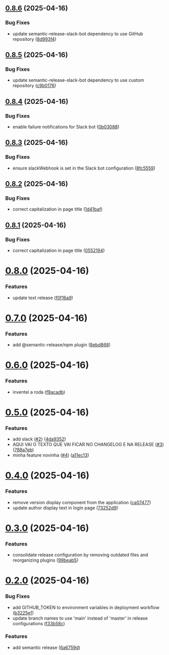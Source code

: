## [0.8.6](https://github.com/soumarcelino/mimir-ai/compare/v0.8.5...v0.8.6) (2025-04-16)


### Bug Fixes

* update semantic-release-slack-bot dependency to use GitHub repository ([8d993f4](https://github.com/soumarcelino/mimir-ai/commit/8d993f49915a47221886cfb95fe31872560f9cd7))

## [0.8.5](https://github.com/soumarcelino/mimir-ai/compare/v0.8.4...v0.8.5) (2025-04-16)


### Bug Fixes

* update semantic-release-slack-bot dependency to use custom repository ([c9b0176](https://github.com/soumarcelino/mimir-ai/commit/c9b0176de6a7492824c18d0afcb24faaea60f462))

## [0.8.4](https://github.com/soumarcelino/mimir-ai/compare/v0.8.3...v0.8.4) (2025-04-16)


### Bug Fixes

* enable failure notifications for Slack bot ([0b03088](https://github.com/soumarcelino/mimir-ai/commit/0b030886879d67d22101165dbb002aa58632fbfe))

## [0.8.3](https://github.com/soumarcelino/mimir-ai/compare/v0.8.2...v0.8.3) (2025-04-16)


### Bug Fixes

* ensure slackWebhook is set in the Slack bot configuration ([8fc5559](https://github.com/soumarcelino/mimir-ai/commit/8fc5559fa8a4ec4f7cc5432dc29623ab0c473baa))

## [0.8.2](https://github.com/soumarcelino/mimir-ai/compare/v0.8.1...v0.8.2) (2025-04-16)


### Bug Fixes

* correct capitalization in page title ([1d41baf](https://github.com/soumarcelino/mimir-ai/commit/1d41bafb94cd4d42c80251d85b9615da847b3d7b))

## [0.8.1](https://github.com/soumarcelino/mimir-ai/compare/v0.8.0...v0.8.1) (2025-04-16)


### Bug Fixes

* correct capitalization in page title ([0552194](https://github.com/soumarcelino/mimir-ai/commit/055219430f2c9057088417806c7eabf864abb90e))

# [0.8.0](https://github.com/soumarcelino/mimir-ai/compare/v0.7.0...v0.8.0) (2025-04-16)


### Features

* update text release ([f0f16a9](https://github.com/soumarcelino/mimir-ai/commit/f0f16a9be5a0828966cb370c9bb73d80c7fb87d5))

# [0.7.0](https://github.com/soumarcelino/mimir-ai/compare/v0.6.0...v0.7.0) (2025-04-16)


### Features

* add @semantic-release/npm plugin ([8ebd868](https://github.com/soumarcelino/mimir-ai/commit/8ebd86844c8008fea90359efc3b584adc815ce1c))

# [0.6.0](https://github.com/soumarcelino/mimir-ai/compare/v0.5.0...v0.6.0) (2025-04-16)


### Features

* inventei a roda ([f9acadb](https://github.com/soumarcelino/mimir-ai/commit/f9acadb25d1e445080d94ec1f62969ad3412d318))

# [0.5.0](https://github.com/soumarcelino/mimir-ai/compare/v0.4.0...v0.5.0) (2025-04-16)


### Features

* add slack ([#2](https://github.com/soumarcelino/mimir-ai/issues/2)) ([4da9352](https://github.com/soumarcelino/mimir-ai/commit/4da93522b09184da63b6911ff3ca6b0eaeef8cc5))
* AQUI VAI O TEXTO QUE VAI FICAR NO CHANGELOG E NA RELEASE ([#3](https://github.com/soumarcelino/mimir-ai/issues/3)) ([788a7eb](https://github.com/soumarcelino/mimir-ai/commit/788a7eb229856fb6b815ac23ce286c91080a2b54))
* minha feature novinha ([#4](https://github.com/soumarcelino/mimir-ai/issues/4)) ([a11ec13](https://github.com/soumarcelino/mimir-ai/commit/a11ec136e57650c1ef73875609fa145344081987))

# [0.4.0](https://github.com/soumarcelino/mimir-ai/compare/v0.3.0...v0.4.0) (2025-04-16)


### Features

* remove version display component from the application ([ca07477](https://github.com/soumarcelino/mimir-ai/commit/ca07477a6a1f6a2aae275377ac353cec9da8f67e))
* update author display text in login page ([73252d9](https://github.com/soumarcelino/mimir-ai/commit/73252d95599e146e2192514bc17c00f7c981da62))

# [0.3.0](https://github.com/soumarcelino/mimir-ai/compare/v0.2.0...v0.3.0) (2025-04-16)


### Features

* consolidate release configuration by removing outdated files and reorganizing plugins ([99beab5](https://github.com/soumarcelino/mimir-ai/commit/99beab51f28ff4f26ae8d9e4e77f28b727a44d81))

# [0.2.0](https://github.com/soumarcelino/mimir-ai/compare/v0.1.17...v0.2.0) (2025-04-16)


### Bug Fixes

* add GITHUB_TOKEN to environment variables in deployment workflow ([b3225e1](https://github.com/soumarcelino/mimir-ai/commit/b3225e1136fa75ba299bb18693a677fe3e37703e))
* update branch names to use 'main' instead of 'master' in release configurations ([f33b58c](https://github.com/soumarcelino/mimir-ai/commit/f33b58c8bcbb88834da4cdb9490bdec90bdb05a0))


### Features

* add semantic release ([6a6759d](https://github.com/soumarcelino/mimir-ai/commit/6a6759d7e38938d0de3eda4fa756a8bd2fac9a16))

